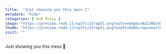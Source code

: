 ```yaml
---
title:  "Just showing you this mess 👅"
metadate: "hide"
categories: [ God Pussy ]
image: "https://preview.redd.it/uy2fsi32rqp51.png?auto=webp&s=8a130bc65a2f4312a5ecd964b92b75be9a2613cf"
thumb: "https://preview.redd.it/uy2fsi32rqp51.png?width=640&crop=smart&auto=webp&s=8c0858752ed5e777ab954401ab7a1c3706272018"
visit: ""
---
```

Just showing you this mess 👅
